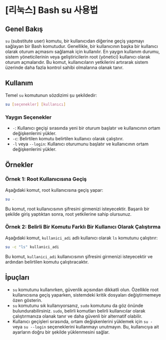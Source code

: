 # [리눅스] Bash su 사용법

## Genel Bakış
`su` (substitute user) komutu, bir kullanıcıdan diğerine geçiş yapmayı sağlayan bir Bash komutudur. Genellikle, bir kullanıcının başka bir kullanıcı olarak oturum açmasını sağlamak için kullanılır. En yaygın kullanım durumu, sistem yöneticilerinin veya geliştiricilerin root (yönetici) kullanıcı olarak oturum açmalarıdır. Bu komut, kullanıcıların yetkilerini artırarak sistem üzerinde daha fazla kontrol sahibi olmalarına olanak tanır.

## Kullanım
Temel `su` komutunun sözdizimi şu şekildedir:

```bash
su [seçenekler] [kullanıcı]
```

### Yaygın Seçenekler
- `-`: Kullanıcı geçişi sırasında yeni bir oturum başlatır ve kullanıcının ortam değişkenlerini yükler.
- `-c`: Belirtilen komutu belirtilen kullanıcı olarak çalıştırır.
- `-l` veya `--login`: Kullanıcı oturumunu başlatır ve kullanıcının ortam değişkenlerini yükler.

## Örnekler
### Örnek 1: Root Kullanıcısına Geçiş
Aşağıdaki komut, root kullanıcısına geçiş yapar:

```bash
su -
```

Bu komut, root kullanıcısının şifresini girmenizi isteyecektir. Başarılı bir şekilde giriş yaptıktan sonra, root yetkilerine sahip olursunuz.

### Örnek 2: Belirli Bir Komutu Farklı Bir Kullanıcı Olarak Çalıştırma
Aşağıdaki komut, `kullanici_adi` adlı kullanıcı olarak `ls` komutunu çalıştırır:

```bash
su -c "ls" kullanici_adi
```

Bu komut, `kullanici_adi` kullanıcısının şifresini girmenizi isteyecektir ve ardından belirtilen komutu çalıştıracaktır.

## İpuçları
- `su` komutunu kullanırken, güvenlik açısından dikkatli olun. Özellikle root kullanıcısına geçiş yaparken, sistemdeki kritik dosyaları değiştirmemeye özen gösterin.
- `su` komutunu sık kullanıyorsanız, `sudo` komutunu da göz önünde bulundurabilirsiniz. `sudo`, belirli komutları belirli kullanıcılar olarak çalıştırmanıza olanak tanır ve daha güvenli bir alternatif olabilir.
- Kullanıcı geçişleri sırasında, ortam değişkenlerini yüklemek için `su -` veya `su --login` seçeneklerini kullanmayı unutmayın. Bu, kullanıcıya ait ayarların doğru bir şekilde yüklenmesini sağlar.